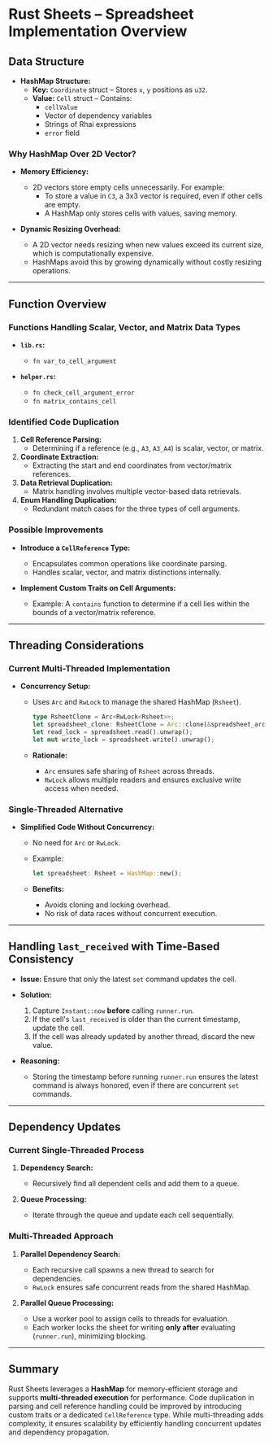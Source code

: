 # Rust Sheets – Spreadsheet Implementation Overview

## Data Structure

- **HashMap Structure:**
  - **Key:** `Coordinate` struct – Stores `x`, `y` positions as `u32`.
  - **Value:** `Cell` struct – Contains:
    - `cellValue`
    - Vector of dependency variables
    - Strings of Rhai expressions
    - `error` field

### Why HashMap Over 2D Vector?

- **Memory Efficiency:**
  - 2D vectors store empty cells unnecessarily. For example:
    - To store a value in `C3`, a 3x3 vector is required, even if other cells are empty.
    - A HashMap only stores cells with values, saving memory.

- **Dynamic Resizing Overhead:**
  - A 2D vector needs resizing when new values exceed its current size, which is computationally expensive.
  - HashMaps avoid this by growing dynamically without costly resizing operations.

---

## Function Overview

### Functions Handling Scalar, Vector, and Matrix Data Types

- **`lib.rs`:**
  - `fn var_to_cell_argument`

- **`helper.rs`:**
  - `fn check_cell_argument_error`
  - `fn matrix_contains_cell`

### Identified Code Duplication

1. **Cell Reference Parsing:**
   - Determining if a reference (e.g., `A3`, `A3_A4`) is scalar, vector, or matrix.
2. **Coordinate Extraction:**
   - Extracting the start and end coordinates from vector/matrix references.
3. **Data Retrieval Duplication:**
   - Matrix handling involves multiple vector-based data retrievals.
4. **Enum Handling Duplication:**
   - Redundant match cases for the three types of cell arguments.

### Possible Improvements

- **Introduce a `CellReference` Type:**
  - Encapsulates common operations like coordinate parsing.
  - Handles scalar, vector, and matrix distinctions internally.

- **Implement Custom Traits on Cell Arguments:**
  - Example: A `contains` function to determine if a cell lies within the bounds of a vector/matrix reference.

---

## Threading Considerations

### Current Multi-Threaded Implementation

- **Concurrency Setup:**
  - Uses `Arc` and `RwLock` to manage the shared HashMap (`Rsheet`).

    ```rust
    type RsheetClone = Arc<RwLock<Rsheet>>;
    let spreadsheet_clone: RsheetClone = Arc::clone(&spreadsheet_arc);
    let read_lock = spreadsheet.read().unwrap();
    let mut write_lock = spreadsheet.write().unwrap();
    ```

  - **Rationale:**
    - `Arc` ensures safe sharing of `Rsheet` across threads.
    - `RwLock` allows multiple readers and ensures exclusive write access when needed.

### Single-Threaded Alternative

- **Simplified Code Without Concurrency:**
  - No need for `Arc` or `RwLock`.
  - Example:

    ```rust
    let spreadsheet: Rsheet = HashMap::new();
    ```

  - **Benefits:**
    - Avoids cloning and locking overhead.
    - No risk of data races without concurrent execution.

---

## Handling `last_received` with Time-Based Consistency

- **Issue:** Ensure that only the latest `set` command updates the cell.
- **Solution:**
  1. Capture `Instant::now` **before** calling `runner.run`.
  2. If the cell's `last_received` is older than the current timestamp, update the cell.
  3. If the cell was already updated by another thread, discard the new value.

- **Reasoning:**  
  - Storing the timestamp before running `runner.run` ensures the latest command is always honored, even if there are concurrent `set` commands.

---

## Dependency Updates

### Current Single-Threaded Process

1. **Dependency Search:**  
   - Recursively find all dependent cells and add them to a queue.

2. **Queue Processing:**  
   - Iterate through the queue and update each cell sequentially.

### Multi-Threaded Approach

1. **Parallel Dependency Search:**  
   - Each recursive call spawns a new thread to search for dependencies.
   - `RwLock` ensures safe concurrent reads from the shared HashMap.

2. **Parallel Queue Processing:**
   - Use a worker pool to assign cells to threads for evaluation.
   - Each worker locks the sheet for writing **only after** evaluating (`runner.run`), minimizing blocking.

---

## Summary

Rust Sheets leverages a **HashMap** for memory-efficient storage and supports **multi-threaded execution** for performance. Code duplication in parsing and cell reference handling could be improved by introducing custom traits or a dedicated `CellReference` type. While multi-threading adds complexity, it ensures scalability by efficiently handling concurrent updates and dependency propagation.
